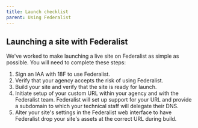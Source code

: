 ```yaml
---
title: Launch checklist
parent: Using Federalist
---
```


## Launching a site with Federalist

We've worked to make launching a live site on Federalist as simple as possible. You will need to complete these steps:

1. Sign an IAA with 18F to use Federalist.
2. Verify that your agency accepts the risk of using Federalist.
3. Build your site and verify that the site is ready for launch.
4. Initiate setup of your custom URL within your agency and with the Federalist team. Federalist will set up support for your URL and provide a subdomain to which your technical staff will delegate their DNS.
5. Alter your site's settings in the Federalist web interface to have Federalist drop your site's assets at the correct URL during build.
